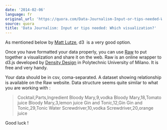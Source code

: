 ```yaml
---
date: '2014-02-06'
language: fr
original_url: 'https://quora.com/Data-Journalism-Input-or-tips-needed-Which-visualization/answer/Clément-Renaud'
source: quora
title: 'Data Journalism: Input or tips needed: Which visualization?'
---
```


As mentioned below by [Matt Lutze](http://quora.com/profile/Matt-Lutze),
d3  is a very good option. 
 
Once you have formatted your data properly, you can use
[Raw](http://raw.densitydesign.org/) to put together a visualization and
share it on the web. Raw is an online wrapper to d3.js developed by
[Density Design](http://www.densitydesign.org/) in Polytechnic
University of Milano. It is free and very handy. 
 
Your data should be in csv, coma-separated. 
A dataset showing relationship is available on the Raw website. Data
structure seems quite similar to what you are working with : 
  

> Cocktail,Parts,Ingredient 
> Bloody Mary,9,vodka 
> Bloody Mary,18,Tomato juice 
> Bloody Mary,3,lemon juice 
> Gin and Tonic,12,Gin 
> Gin and Tonic,29,Tonic Water 
> Screwdriver,10,vodka 
> Screwdriver,20,orange juice 

 
Good luck !
